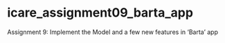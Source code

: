 # icare_assignment09_barta_app
Assignment 9: Implement the Model and a few new features in ‘Barta’ app

